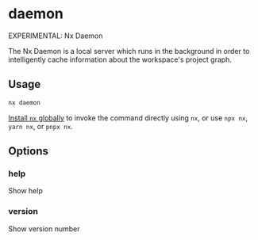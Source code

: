 # daemon

EXPERIMENTAL: Nx Daemon

The Nx Daemon is a local server which runs in the background in order to intelligently cache information about the workspace's project graph.

## Usage

```bash
nx daemon
```

[Install `nx` globally]({{framework}}/getting-started/nx-setup#install-nx) to invoke the command directly using `nx`, or use `npx nx`, `yarn nx`, or `pnpx nx`.

## Options

### help

Show help

### version

Show version number
